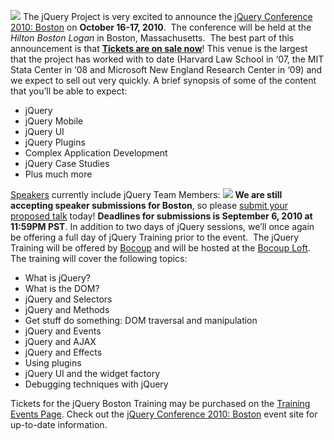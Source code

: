 [![](http://blog.jquery.com/wp-content/uploads/2010/08/jquery-boston-banner-sm.jpg)](http://events.jquery.org/2010/boston/)
The jQuery Project is very excited to announce the [jQuery Conference
2010: Boston](http://events.jquery.org/2010/boston/) on **October 16-17,
2010**.  The conference will be held at the *Hilton Boston Logan* in
Boston, Massachusetts.  The best part of this announcement is that
**[Tickets are on sale
now](http://events.jquery.org/2010/boston/register/)**! This venue is
the largest that the project has worked with to date (Harvard Law School
in ‘07, the MIT Stata Center in ‘08 and Microsoft New England Research
Center in ‘09) and we expect to sell out very quickly. A brief synopsis
of some of the content that you’ll be able to expect:

-   jQuery
-   jQuery Mobile
-   jQuery UI
-   jQuery Plugins
-   Complex Application Development
-   jQuery Case Studies
-   Plus much more

[Speakers](http://events.jquery.org/2010/boston/speakers/) currently
include jQuery Team Members:
[![](http://blog.jquery.com/wp-content/uploads/2010/08/speakers-jq-boston.jpg)](http://events.jquery.org/2010/boston/speakers/)
**We are still accepting speaker submissions for Boston**, so please
[submit your proposed talk](http://bit.ly/a3vcCS) today! **Deadlines for
submissions is September 6, 2010 at 11:59PM PST**. In addition to two
days of jQuery sessions, we’ll once again be offering a full day of
jQuery Training prior to the event.  The jQuery Training will be offered
by [Bocoup](http://bocoup.com/) and will be hosted at the [Bocoup
Loft](http://loft.bocoup.com/). The training will cover the following
topics:

-   What is jQuery?
-   What is the DOM?
-   jQuery and Selectors
-   jQuery and Methods
-   Get stuff do something: DOM traversal and manipulation
-   jQuery and Events
-   jQuery and AJAX
-   jQuery and Effects
-   Using plugins
-   jQuery UI and the widget factory
-   Debugging techniques with jQuery

Tickets for the jQuery Boston Training may be purchased on the [Training
Events Page](http://www.eventbrite.com/event/811926494). Check out the
[jQuery Conference 2010: Boston](http://events.jquery.org/2010/boston/)
event site for up-to-date information.
